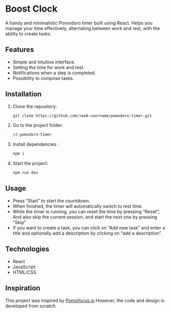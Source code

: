 # Boost Clock

A handy and minimalistic Pomodoro timer built using React. Helps you manage your time effectively, alternating between work and rest, with the ability to create tasks.

## Features

- Simple and intuitive interface.
- Setting the time for work and rest.
- Notifications when a step is completed.
- Possibility to compose tasks.

## Installation

1. Clone the repository:
   ```bash
   git clone https://github.com/твой-username/pomodoro-timer.git
   ```
2. Go to the project folder:
   ```bash
   cd pomodoro-timer
   ```
3. Install dependencies :
   ```bash
   npm i
   ```
4. Start the project:
   ```bash
   npm run dev
   ```

## Usage

- Press “Start” to start the countdown.
- When finished, the timer will automatically switch to rest time.
- While the timer is running, you can reset the time by pressing “Reset”; And also skip the current session, and start the next one by pressing “Skip”
- If you want to create a task, you can click on “Add new task” and enter a title and optionally add a description by clicking on “add a description”.


## Technologies

- React
- JavaScript
- HTML/CSS


## Inspiration  

This project was inspired by [Pomofocus.io](https://pomofocus.io)
However, the code and design is developed from scratch.
